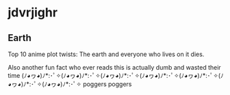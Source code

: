 # jdvrjighr


## Earth
Top 10 anime plot twists:
The earth and everyone who lives on it dies.

Also another fun fact who ever reads this is actually dumb and wasted their time 
(ﾉ◕ヮ◕)ﾉ*:･ﾟ✧(ﾉ◕ヮ◕)ﾉ*:･ﾟ✧(ﾉ◕ヮ◕)ﾉ*:･ﾟ✧(ﾉ◕ヮ◕)ﾉ*:･ﾟ✧(ﾉ◕ヮ◕)ﾉ*:･ﾟ✧(ﾉ◕ヮ◕)ﾉ*:･ﾟ✧(ﾉ◕ヮ◕)ﾉ*:･ﾟ✧
poggers poggers